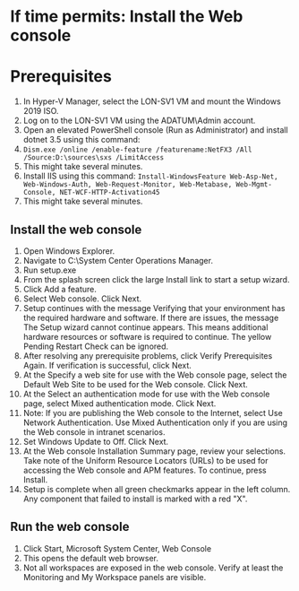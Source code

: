 # If time permits: Install the Web console

# Prerequisites
1. In Hyper-V Manager, select the LON-SV1 VM and mount the Windows 2019 ISO.
1. Log on to the LON-SV1 VM using the ADATUM\Admin account.
1. Open an elevated PowerShell console (Run as Administrator) and install dotnet 3.5 using this command:
1. ```Dism.exe /online /enable-feature /featurename:NetFX3 /All /Source:D:\sources\sxs /LimitAccess```
1. This might take several minutes.
1. Install IIS using this command:
```Install-WindowsFeature Web-Asp-Net, Web-Windows-Auth, Web-Request-Monitor, Web-Metabase, Web-Mgmt-Console, NET-WCF-HTTP-Activation45```
1. This might take several minutes.


## Install the web console
1. Open Windows Explorer.
1. Navigate to C:\System Center Operations Manager.
1. Run setup.exe
1. From the splash screen click the large Install link to start a setup wizard.
1. Click Add a feature.
1. Select Web console. Click Next.
1. Setup continues with the message Verifying that your environment has the required hardware and software. If there are issues, the message The Setup wizard cannot continue appears. This means additional hardware resources or software is required to continue. The yellow Pending Restart Check can be ignored.
1. After resolving any prerequisite problems, click Verify Prerequisites Again. If verification is successful, click Next.
1. At the Specify a web site for use with the Web console page, select the Default Web Site to be used for the Web console. Click Next.
1. At the Select an authentication mode for use with the Web console page, select Mixed authentication mode. Click Next.
  1. Note: If you are publishing the Web console to the Internet, select Use Network Authentication. Use Mixed Authentication only if you are using the Web console in intranet scenarios. 
1. Set Windows Update to Off. Click Next.
1. At the Web console Installation Summary page, review your selections. Take note of the Uniform Resource Locators (URLs) to be used for accessing the Web console and APM features. To continue, press Install.
1. Setup is complete when all green checkmarks appear in the left column. Any component that failed to install is marked with a red "X".

## Run the web console
1. Click Start, Microsoft System Center, Web Console
1. This opens the default web browser.
1. Not all workspaces are exposed in the web console. Verify at least the Monitoring and My Workspace panels are visible.
